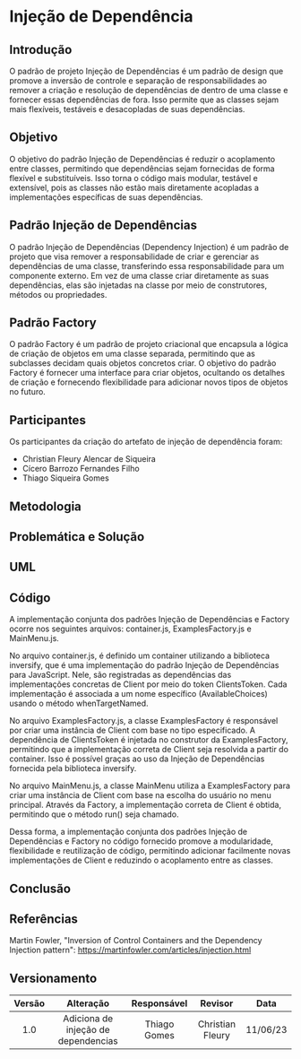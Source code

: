 # Injeção de Dependência

## Introdução
O padrão de projeto Injeção de Dependências é um padrão de design que promove a inversão de controle e separação de responsabilidades ao remover a criação e resolução de dependências de dentro de uma classe e fornecer essas dependências de fora. Isso permite que as classes sejam mais flexíveis, testáveis e desacopladas de suas dependências.

## Objetivo
O objetivo do padrão Injeção de Dependências é reduzir o acoplamento entre classes, permitindo que dependências sejam fornecidas de forma flexível e substituíveis. Isso torna o código mais modular, testável e extensível, pois as classes não estão mais diretamente acopladas a implementações específicas de suas dependências.


## Padrão Injeção de Dependências
O padrão Injeção de Dependências (Dependency Injection) é um padrão de projeto que visa remover a responsabilidade de criar e gerenciar as dependências de uma classe, transferindo essa responsabilidade para um componente externo. Em vez de uma classe criar diretamente as suas dependências, elas são injetadas na classe por meio de construtores, métodos ou propriedades.


## Padrão Factory
O padrão Factory é um padrão de projeto criacional que encapsula a lógica de criação de objetos em uma classe separada, permitindo que as subclasses decidam quais objetos concretos criar. O objetivo do padrão Factory é fornecer uma interface para criar objetos, ocultando os detalhes de criação e fornecendo flexibilidade para adicionar novos tipos de objetos no futuro.


## Participantes
Os participantes da criação do artefato de injeção de dependência foram:

- Christian Fleury Alencar de Siqueira
- Cícero Barrozo Fernandes Filho
- Thiago Siqueira Gomes

## Metodologia


## Problemática e Solução



## UML



## Código
A implementação conjunta dos padrões Injeção de Dependências e Factory ocorre nos seguintes arquivos: container.js, ExamplesFactory.js e MainMenu.js.

No arquivo container.js, é definido um container utilizando a biblioteca inversify, que é uma implementação do padrão Injeção de Dependências para JavaScript. Nele, são registradas as dependências das implementações concretas de Client por meio do token ClientsToken. Cada implementação é associada a um nome específico (AvailableChoices) usando o método whenTargetNamed.

No arquivo ExamplesFactory.js, a classe ExamplesFactory é responsável por criar uma instância de Client com base no tipo especificado. A dependência de ClientsToken é injetada no construtor da ExamplesFactory, permitindo que a implementação correta de Client seja resolvida a partir do container. Isso é possível graças ao uso da Injeção de Dependências fornecida pela biblioteca inversify.

No arquivo MainMenu.js, a classe MainMenu utiliza a ExamplesFactory para criar uma instância de Client com base na escolha do usuário no menu principal. Através da Factory, a implementação correta de Client é obtida, permitindo que o método run() seja chamado.

Dessa forma, a implementação conjunta dos padrões Injeção de Dependências e Factory no código fornecido promove a modularidade, flexibilidade e reutilização de código, permitindo adicionar facilmente novas implementações de Client e reduzindo o acoplamento entre as classes.



## Conclusão


## Referências
Martin Fowler, "Inversion of Control Containers and the Dependency Injection pattern": https://martinfowler.com/articles/injection.html

## Versionamento

| Versão | Alteração | Responsável | Revisor | Data |
| :-: | :-: | :-: | :-: | :-: |
|  1.0   | Adiciona de injeção de dependencias| Thiago Gomes  |  Christian Fleury  | 11/06/23  |